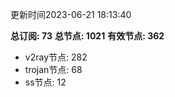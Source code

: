 更新时间2023-06-21 18:13:40

**总订阅: 73**
**总节点: 1021**
**有效节点: 362**
- v2ray节点: 282
- trojan节点: 68
- ss节点: 12
